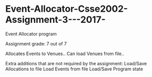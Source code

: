 # Event-Allocator-Csse2002-Assignment-3---2017-
Event Allocator program

Assignment grade: 7 out of 7

Allocates Events to Venues.. Can load Venues from file..


Extra additions that are not required by the assignment:
Load/Save Allocations to file
Load Events from file
Load/Save Program state
